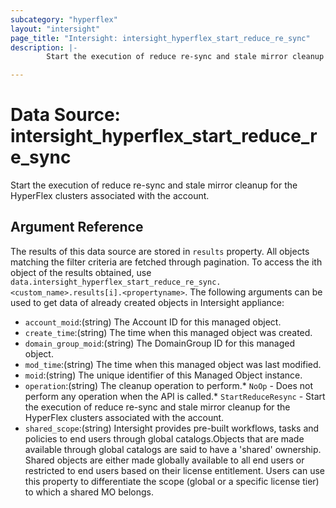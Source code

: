 ```yaml
---
subcategory: "hyperflex"
layout: "intersight"
page_title: "Intersight: intersight_hyperflex_start_reduce_re_sync"
description: |-
        Start the execution of reduce re-sync and stale mirror cleanup for the HyperFlex clusters associated with the account.

---
```


# Data Source: intersight_hyperflex_start_reduce_re_sync
Start the execution of reduce re-sync and stale mirror cleanup for the HyperFlex clusters associated with the account.
## Argument Reference
The results of this data source are stored in `results` property.
All objects matching the filter criteria are fetched through pagination.
To access the ith object of the results obtained, use `data.intersight_hyperflex_start_reduce_re_sync.<custom_name>.results[i].<propertyname>`.
The following arguments can be used to get data of already created objects in Intersight appliance:
* `account_moid`:(string) The Account ID for this managed object. 
* `create_time`:(string) The time when this managed object was created. 
* `domain_group_moid`:(string) The DomainGroup ID for this managed object. 
* `mod_time`:(string) The time when this managed object was last modified. 
* `moid`:(string) The unique identifier of this Managed Object instance. 
* `operation`:(string) The cleanup operation to perform.* `NoOp` - Does not perform any operation when the API is called.* `StartReduceResync` - Start the execution of reduce re-sync and stale mirror cleanup for the HyperFlex clusters associated with the account. 
* `shared_scope`:(string) Intersight provides pre-built workflows, tasks and policies to end users through global catalogs.Objects that are made available through global catalogs are said to have a 'shared' ownership. Shared objects are either made globally available to all end users or restricted to end users based on their license entitlement. Users can use this property to differentiate the scope (global or a specific license tier) to which a shared MO belongs. 
 

